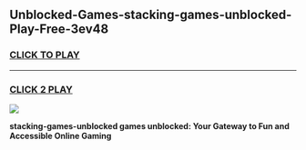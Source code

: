 
## Unblocked-Games-stacking-games-unblocked-Play-Free-3ev48
<h3>
<a href="https://premium76.site?title=stacking-games-unblocked&ref=09A">CLICK TO PLAY</a></h3>
<hr>

<h3>
<a href="https://premium76.site?title=stacking-games-unblocked&ref=09A">CLICK 2 PLAY</a>
  
</h3>

<a href="https://premium76.site?title=stacking-games-unblocked&ref=09A"><img src="https://clearcache.store/games.png"></a>


**stacking-games-unblocked games unblocked: Your Gateway to Fun and Accessible Online Gaming**
